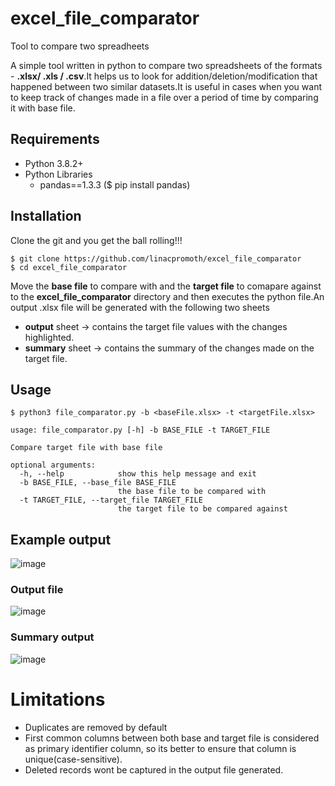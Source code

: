 # excel_file_comparator
Tool to compare two spreadheets

A simple tool written in python to compare two spreadsheets of the formats - **.xlsx/ .xls / .csv**.It helps us to look for addition/deletion/modification that happened between two similar datasets.It is useful in cases when you want to keep track of changes made in a file over a period of time by comparing it with base file.

## Requirements
* Python 3.8.2+
* Python Libraries
    * pandas==1.3.3 ($ pip install pandas)

## Installation
Clone the git and you get the ball rolling!!!
```
$ git clone https://github.com/linacpromoth/excel_file_comparator
$ cd excel_file_comparator
```
Move the **base file** to compare with and the **target file** to comapare against to the **excel_file_comparator** directory and then executes the python file.An output .xlsx file will be generated with the following two sheets
- **output** sheet -> contains the target file values with the changes highlighted.
- **summary** sheet -> contains the summary of the changes made on the target file.  

  
## Usage
```
$ python3 file_comparator.py -b <baseFile.xlsx> -t <targetFile.xlsx>

usage: file_comparator.py [-h] -b BASE_FILE -t TARGET_FILE

Compare target file with base file

optional arguments:
  -h, --help            show this help message and exit
  -b BASE_FILE, --base_file BASE_FILE
                        the base file to be compared with
  -t TARGET_FILE, --target_file TARGET_FILE
                        the target file to be compared against
```
## Example output
![image](https://user-images.githubusercontent.com/98702521/151831926-d5cbdb2f-248a-4099-8a29-169134ce71c8.png)

### Output file 
![image](https://user-images.githubusercontent.com/98702521/151830841-dbaf8b47-0198-4634-bc40-c0b87048f002.png)

### Summary output
![image](https://user-images.githubusercontent.com/98702521/151830963-734b04b4-b211-46f9-baa6-9e7f8bb43cf2.png)


# Limitations
* Duplicates are removed by default
* First common columns between both base and target file is considered as primary identifier column, so its better to ensure that column is unique(case-sensitive).
* Deleted records wont be captured in the output file generated.

